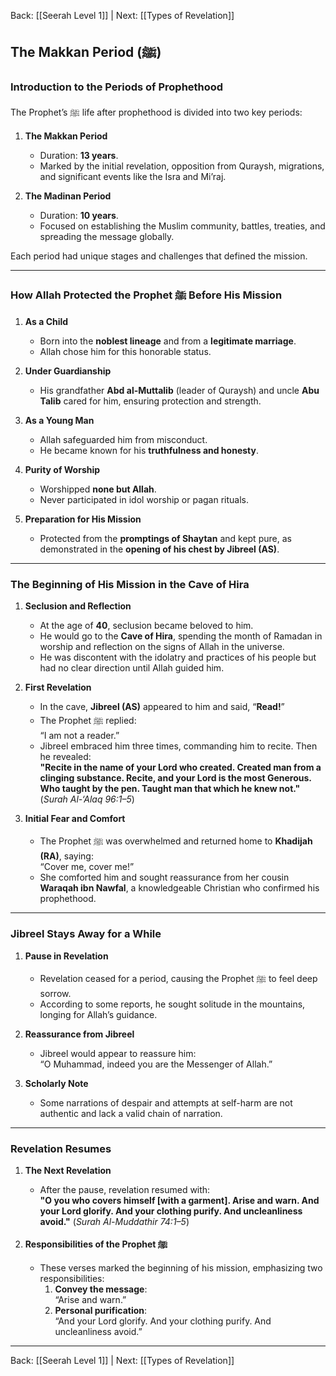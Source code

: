 Back: [[Seerah Level 1]] | Next: [[Types of Revelation]]

## **The Makkan Period (ﷺ)**

### **Introduction to the Periods of Prophethood**  
The Prophet’s ﷺ life after prophethood is divided into two key periods:  

1. **The Makkan Period**  
   - Duration: **13 years**.  
   - Marked by the initial revelation, opposition from Quraysh, migrations, and significant events like the Isra and Mi’raj.  

2. **The Madinan Period**  
   - Duration: **10 years**.  
   - Focused on establishing the Muslim community, battles, treaties, and spreading the message globally.  

Each period had unique stages and challenges that defined the mission.

---

### **How Allah Protected the Prophet ﷺ Before His Mission**  

1. **As a Child**  
   - Born into the **noblest lineage** and from a **legitimate marriage**.  
   - Allah chose him for this honorable status.  

2. **Under Guardianship**  
   - His grandfather **Abd al-Muttalib** (leader of Quraysh) and uncle **Abu Talib** cared for him, ensuring protection and strength.  

3. **As a Young Man**  
   - Allah safeguarded him from misconduct.  
   - He became known for his **truthfulness and honesty**.  

4. **Purity of Worship**  
   - Worshipped **none but Allah**.  
   - Never participated in idol worship or pagan rituals.  

5. **Preparation for His Mission**  
   - Protected from the **promptings of Shaytan** and kept pure, as demonstrated in the **opening of his chest by Jibreel (AS)**.

---

### **The Beginning of His Mission in the Cave of Hira**  

1. **Seclusion and Reflection**  
   - At the age of **40**, seclusion became beloved to him.  
   - He would go to the **Cave of Hira**, spending the month of Ramadan in worship and reflection on the signs of Allah in the universe.  
   - He was discontent with the idolatry and practices of his people but had no clear direction until Allah guided him.  

2. **First Revelation**  
   - In the cave, **Jibreel (AS)** appeared to him and said, “**Read!**”  
   - The Prophet ﷺ replied:  
      “I am not a reader.”  
   - Jibreel embraced him three times, commanding him to recite. Then he revealed:  
     **"Recite in the name of your Lord who created. Created man from a clinging substance. Recite, and your Lord is the most Generous. Who taught by the pen. Taught man that which he knew not."** (*Surah Al-‘Alaq 96:1–5*)  

3. **Initial Fear and Comfort**  
   - The Prophet ﷺ was overwhelmed and returned home to **Khadijah (RA)**, saying:  
     “Cover me, cover me!”  
   - She comforted him and sought reassurance from her cousin **Waraqah ibn Nawfal**, a knowledgeable Christian who confirmed his prophethood.  

---

### **Jibreel Stays Away for a While**  

1. **Pause in Revelation**  
   - Revelation ceased for a period, causing the Prophet ﷺ to feel deep sorrow.  
   - According to some reports, he sought solitude in the mountains, longing for Allah’s guidance.  

2. **Reassurance from Jibreel**  
   - Jibreel would appear to reassure him:  
     “O Muhammad, indeed you are the Messenger of Allah.”  

3. **Scholarly Note**  
   - Some narrations of despair and attempts at self-harm are not authentic and lack a valid chain of narration.  

---

### **Revelation Resumes**  

1. **The Next Revelation**  
   - After the pause, revelation resumed with:  
     **"O you who covers himself [with a garment]. Arise and warn. And your Lord glorify. And your clothing purify. And uncleanliness avoid."** (*Surah Al-Muddathir 74:1–5*)  

2. **Responsibilities of the Prophet ﷺ**  
   - These verses marked the beginning of his mission, emphasizing two responsibilities:  
     1. **Convey the message**:  
        “Arise and warn.”  
     2. **Personal purification**:  
        “And your Lord glorify. And your clothing purify. And uncleanliness avoid.”

---

Back: [[Seerah Level 1]] | Next: [[Types of Revelation]]